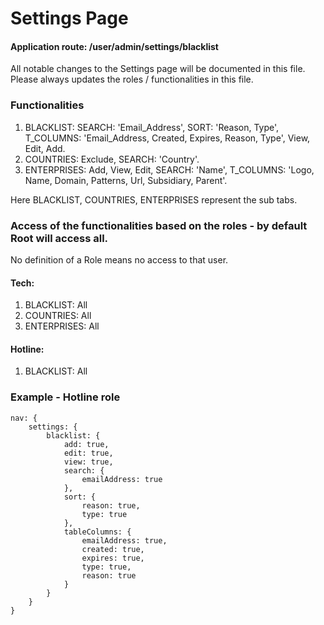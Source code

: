 # Settings Page

#### Application route: /user/admin/settings/blacklist

All notable changes to the Settings page will be documented in this file. 
Please always updates the roles / functionalities in this file. 

### Functionalities

1. BLACKLIST: SEARCH: 'Email_Address', SORT: 'Reason, Type', T_COLUMNS: 'Email_Address,
Created, Expires, Reason, Type', View, Edit, Add.
2. COUNTRIES: Exclude, SEARCH: 'Country'.
3. ENTERPRISES: Add, View, Edit, SEARCH: 'Name', T_COLUMNS: 'Logo, Name, Domain, 
Patterns, Url, Subsidiary, Parent'. 

Here BLACKLIST, COUNTRIES, ENTERPRISES represent the sub tabs.

### Access of the functionalities based on the roles - by default Root will access all.

No definition of a Role means no access to that user.

#### Tech:

1. BLACKLIST: All
2. COUNTRIES: All
3. ENTERPRISES: All 

#### Hotline:

1. BLACKLIST: All

### Example - Hotline role

```
nav: { 
    settings: { 
        blacklist: { 
            add: true, 
            edit: true, 
            view: true,
            search: {
                emailAddress: true
            },
            sort: {
                reason: true,
                type: true
            },
            tableColumns: {
                emailAddress: true,
                created: true,
                expires: true,
                type: true,
                reason: true
            }
        }
    } 
}

```

